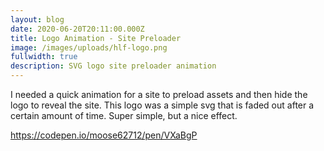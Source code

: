 ```yaml
---
layout: blog
date: 2020-06-20T20:11:00.000Z
title: Logo Animation - Site Preloader
image: /images/uploads/hlf-logo.png
fullwidth: true
description: SVG logo site preloader animation
---
```

I needed a quick animation for a site to preload assets and then hide the logo to reveal the site. This logo was a simple svg that is faded out after a certain amount of time. Super simple, but a nice effect.

https://codepen.io/moose62712/pen/VXaBgP